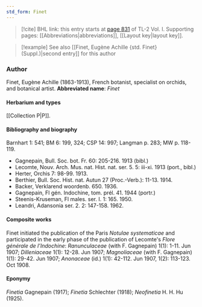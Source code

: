 ```yaml
---
std_form: Finet
---
```


> [!cite] BHL link: this entry starts at [page 831](https://www.biodiversitylibrary.org/page/33120962) of TL-2 Vol. I.
> Supporting pages: [[Abbreviations|abbreviations]], [[Layout key|layout key]].

> [!example] See also [[Finet, Eugène Achille {std. Finet} (Suppl.)|second entry]] for this author

### Author

Finet, Eugène Achille (1863-1913), French botanist, specialist on orchids, and botanical artist. 
**Abbreviated name**: *Finet*

#### Herbarium and types

[[Collection P|P]].

#### Bibliography and biography

Barnhart 1: 541; BM 6: 199, 324; CSP 14: 997; Langman p. 283; MW p. 118-119.
- Gagnepain, Bull. Soc. bot. Fr. 60: 205-216. 1913 (bibl.)
- Lecomte, Nouv. Arch. Mus. nat. Hist. nat. ser. 5. 5: iii-xi. 1913 (port., bibl.)
- Herter, Orchis 7: 98-99. 1913.
- Berthier, Bull. Soc. Hist. nat. Autun 27 (Proc.-Verb.): 11-13. 1914.
- Backer, Verklarend woordenb. 650. 1936.
- Gagnepain, Fl gén. Indochine, tom. prél. 41. 1944 (portr.)
- Steenis-Kruseman, Fl males. ser. I. 1: 165. 1950.
- Leandri, Adansonia ser. 2. 2: 147-158. 1962.

#### Composite works

Finet initiated the publication of the Paris *Notulae systematicae* and participated in the early phase of the publication of Lecomte's *Flore générale de l’Indochine*: *Ranunculaceae* (with F. Gagnepain) 1(1): 1-11. Jun 1907; *Dilleniaceae* 1(1): 12-28. Jun 1907; *Magnoliaceae* (with F. Gagnepain) 1(1): 29-42. Jun 1907; *Anonaceae* (id.) 1(1): 42-112. Jun 1907, 1(2): 113-123. Oct 1908.

#### Eponymy

*Finetia* Gagnepain (1917); *Finetia* Schlechter (1918); *Neofinetia* H. H. Hu (1925).

